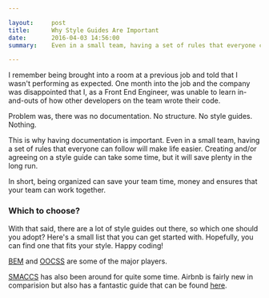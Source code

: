 ```yaml
---

layout:     post
title:      Why Style Guides Are Important
date:       2016-04-03 14:56:00
summary:    Even in a small team, having a set of rules that everyone can follow will make life easier.

---
```


I remember being brought into a room at a previous job and told that I wasn't performing as
expected. One month into the job and the company was disappointed that I, as a
Front End Engineer, was unable to learn in-and-outs of how other developers on the
team wrote their code.

Problem was, there was no documentation. No structure. No style guides. Nothing.

This is why having documentation is important. Even in a small team, having
a set of rules that everyone can follow will make life easier. Creating and/or
agreeing on a style guide can take some time, but it will save plenty in the long
run.

In short, being organized can save your team time, money and ensures that your
team can work together.

### Which to choose?

With that said, there are a lot of style guides out there, so which one
should you adopt? Here's a small list that you can get started with. Hopefully, you
can find one that fits your style. Happy coding!

 [BEM](https://en.bem.info/) and [OOCSS](https://www.smashingmagazine.com/2011/12/an-introduction-to-object-oriented-css-oocss/) are some of the major players.  

[SMACCS](https://smacss.com/) has also been around for quite some time. Airbnb is fairly new in
comparision but also has a fantastic guide that can be found [here](https://github.com/airbnb/css).
